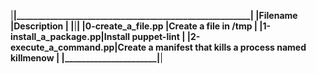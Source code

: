 |______________________|________________________________________________________|
|Filename	       |Description						|
|______________________|________________________________________________________|
|0-create_a_file.pp    |Create a file in /tmp					|
|1-install_a_package.pp|Install puppet-lint					|
|2-execute_a_command.pp|Create a manifest that kills a process named killmenow	|
|______________________|________________________________________________________|
